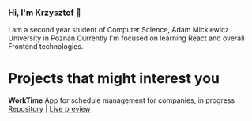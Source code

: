 ### Hi, I'm Krzysztof 👋

I am a second year student of Computer Science, Adam Mickiewicz University in Poznań
Currently I'm focused on learning React and overall Frontend technologies.

# Projects that might interest you
**WorkTime**
App for schedule management for companies, in progress
[Repository](https://github.com/hyprj/WorkTime) | [Live preview](https://worktime-f0e81.web.app/)
